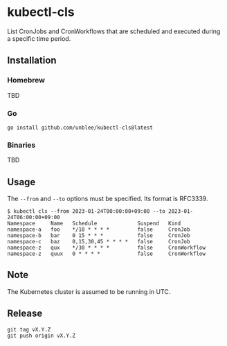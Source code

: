 # kubectl-cls

List CronJobs and CronWorkflows that are scheduled and executed during a specific time period.

## Installation

### Homebrew

TBD

### Go

```
go install github.com/unblee/kubectl-cls@latest
```

### Binaries

TBD

## Usage

The `--from` and `--to` options must be specified. Its format is RFC3339.

```
$ kubectl cls --from 2023-01-24T00:00:00+09:00 --to 2023-01-24T06:00:00+09:00
Namespace     Name   Schedule             Suspend   Kind
namespace-a   foo    */10 * * * *         false     CronJob
namespace-b   bar    0 15 * * *           false     CronJob
namespace-c   baz    0,15,30,45 * * * *   false     CronJob
namespace-z   qux    */30 * * * *         false     CronWorkflow
namespace-z   quux   0 * * * *            false     CronWorkflow
```

## Note

The Kubernetes cluster is assumed to be running in UTC.

## Release

```
git tag vX.Y.Z
git push origin vX.Y.Z
```

